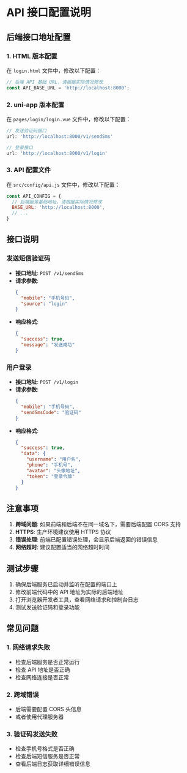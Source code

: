 # API 接口配置说明

## 后端接口地址配置

### 1. HTML 版本配置
在 `login.html` 文件中，修改以下配置：

```javascript
// 后端 API 基础 URL，请根据实际情况修改
const API_BASE_URL = 'http://localhost:8000';
```

### 2. uni-app 版本配置
在 `pages/login/login.vue` 文件中，修改以下配置：

```javascript
// 发送验证码接口
url: 'http://localhost:8000/v1/sendSms'

// 登录接口
url: 'http://localhost:8000/v1/login'
```

### 3. API 配置文件
在 `src/config/api.js` 文件中，修改以下配置：

```javascript
const API_CONFIG = {
  // 后端服务基础地址，请根据实际情况修改
  BASE_URL: 'http://localhost:8000',
  // ...
}
```

## 接口说明

### 发送短信验证码
- **接口地址**: `POST /v1/sendSms`
- **请求参数**:
  ```json
  {
    "mobile": "手机号码",
    "source": "login"
  }
  ```
- **响应格式**:
  ```json
  {
    "success": true,
    "message": "发送成功"
  }
  ```

### 用户登录
- **接口地址**: `POST /v1/login`
- **请求参数**:
  ```json
  {
    "mobile": "手机号码",
    "sendSmsCode": "验证码"
  }
  ```
- **响应格式**:
  ```json
  {
    "success": true,
    "data": {
      "username": "用户名",
      "phone": "手机号",
      "avatar": "头像地址",
      "token": "登录令牌"
    }
  }
  ```

## 注意事项

1. **跨域问题**: 如果前端和后端不在同一域名下，需要后端配置 CORS 支持
2. **HTTPS**: 生产环境建议使用 HTTPS 协议
3. **错误处理**: 前端已配置错误处理，会显示后端返回的错误信息
4. **网络超时**: 建议配置适当的网络超时时间

## 测试步骤

1. 确保后端服务已启动并监听在配置的端口上
2. 修改前端代码中的 API 地址为实际的后端地址
3. 打开浏览器开发者工具，查看网络请求和控制台日志
4. 测试发送验证码和登录功能

## 常见问题

### 1. 网络请求失败
- 检查后端服务是否正常运行
- 检查 API 地址是否正确
- 检查网络连接是否正常

### 2. 跨域错误
- 后端需要配置 CORS 头信息
- 或者使用代理服务器

### 3. 验证码发送失败
- 检查手机号格式是否正确
- 检查后端短信服务是否正常
- 查看后端日志获取详细错误信息
